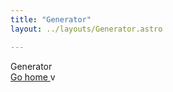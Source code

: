 ```yaml
---
title: "Generator"
layout: ../layouts/Generator.astro

---
```


<div class="grid place-items-center h-screen content-center">
 <div class="py-2 px-4 bg-purple-500 text-white font-semibold rounded-lg shadow-md">
  Generator
 </div>
 

<a href="/" class="p-4 underline hover:text-purple-500 transition-colors ease-in-out duration-200"> 
Go home
</a>
v
</div>
